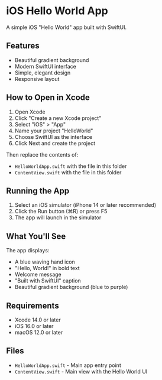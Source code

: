 # iOS Hello World App

A simple iOS "Hello World" app built with SwiftUI.

## Features

- Beautiful gradient background
- Modern SwiftUI interface
- Simple, elegant design
- Responsive layout

## How to Open in Xcode

1. Open Xcode
2. Click "Create a new Xcode project"
3. Select "iOS" > "App"
4. Name your project "HelloWorld"
5. Choose SwiftUI as the interface
6. Click Next and create the project

Then replace the contents of:
- `HelloWorldApp.swift` with the file in this folder
- `ContentView.swift` with the file in this folder

## Running the App

1. Select an iOS simulator (iPhone 14 or later recommended)
2. Click the Run button (⌘R) or press F5
3. The app will launch in the simulator

## What You'll See

The app displays:
- A blue waving hand icon
- "Hello, World!" in bold text
- Welcome message
- "Built with SwiftUI" caption
- Beautiful gradient background (blue to purple)

## Requirements

- Xcode 14.0 or later
- iOS 16.0 or later
- macOS 12.0 or later

## Files

- `HelloWorldApp.swift` - Main app entry point
- `ContentView.swift` - Main view with the Hello World UI

